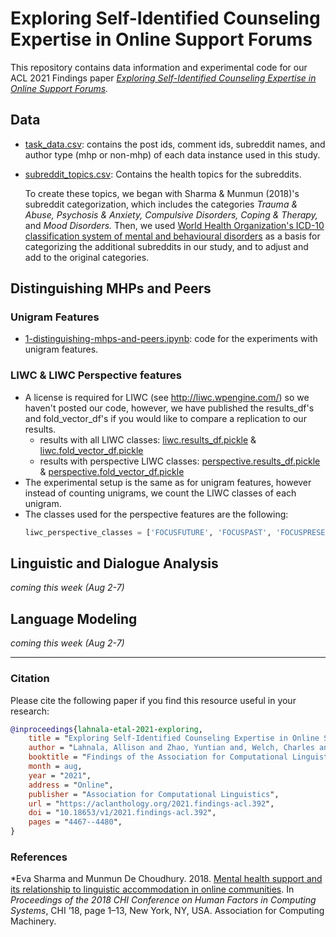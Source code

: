 # Exploring Self-Identified Counseling Expertise in Online Support Forums

This repository contains data information and experimental code for our ACL 2021 Findings paper *[Exploring Self-Identified Counseling Expertise in Online Support Forums](https://aclanthology.org/2021.findings-acl.392.pdf).* 



## Data

- [task_data.csv](./Data/task_data.csv): contains the post ids, comment ids, subreddit names, and author type (mhp or non-mhp) of each data instance used in this study.
- [subreddit_topics.csv](./Data/subreddit_topics.csv): Contains the health topics for the subreddits. 
  
  To create these topics, we began with Sharma & Munmun (2018)'s subreddit categorization, which includes the categories *Trauma & Abuse,* *Psychosis & Anxiety,* *Compulsive Disorders,* *Coping & Therapy,* and *Mood Disorders.* Then, we used [World Health Organization's ICD-10 classification system of mental and behavioural disorders](https://www.who.int/substance_abuse/terminology/icd_10/en/) as a basis for categorizing the additional subreddits in our study, and to adjust and add to the original categories.


## Distinguishing MHPs and Peers

### Unigram Features
- [1-distinguishing-mhps-and-peers.ipynb](./Experiments/1-distinguishing-mhps-and-peers.ipynb): code for the experiments with unigram features.

### LIWC & LIWC Perspective features
* A license is required for LIWC (see http://liwc.wpengine.com/) so we haven't posted our code, however, we have published the results_df's and fold_vector_df's if you would like to compare a replication to our results. 
  * results with all LIWC classes: [liwc.results_df.pickle](./Experiments/clf-results/liwc.results_df.pickle) & [liwc.fold_vector_df.pickle](./Experiments/clf-results/liwc.fold_vector_df.pickle)
  * results with perspective LIWC classes: [perspective.results_df.pickle](./Experiments/clf-results/perspective.results_df.pickle) & [perspective.fold_vector_df.pickle](./Experiments/clf-results/perspective.fold_vector_df.pickle)
* The experimental setup is the same as for unigram features, however instead of counting unigrams, we count the LIWC classes of each unigram.
* The classes used for the perspective features are the following:
  ```python
  liwc_perspective_classes = ['FOCUSFUTURE', 'FOCUSPAST', 'FOCUSPRESENT', 'I', 'IPRON', 'NEGEMO', 'POSEMO', 'PPRON', 'PRONOUN', 'SHEHE', 'THEY', 'WE', 'YOU']
  ```

## Linguistic and Dialogue Analysis

*coming this week (Aug 2-7)*

## Language Modeling

*coming this week (Aug 2-7)*




----




### Citation

Please cite the following paper if you find this resource useful in your research:

```bibtex
@inproceedings{lahnala-etal-2021-exploring,
    title = "Exploring Self-Identified Counseling Expertise in Online Support Forums",
    author = "Lahnala, Allison and Zhao, Yuntian and, Welch, Charles and Kummerfeld, Jonathan K. and An, Lawrence C and Resnicow, Kenneth and Mihalcea, Rada and P{\'e}rez-Rosas, Ver{\'o}nica",
    booktitle = "Findings of the Association for Computational Linguistics: ACL-IJCNLP 2021",
    month = aug,
    year = "2021",
    address = "Online",
    publisher = "Association for Computational Linguistics",
    url = "https://aclanthology.org/2021.findings-acl.392",
    doi = "10.18653/v1/2021.findings-acl.392",
    pages = "4467--4480",
}
```

### References

*Eva Sharma and Munmun De Choudhury. 2018. [Mental health support and its relationship to linguistic accommodation in online communities](https://dl.acm.org/doi/10.1145/3173574.3174215). In *Proceedings of the 2018 CHI Conference on Human Factors in Computing Systems*, CHI ’18, page 1–13, New York, NY, USA. Association for Computing Machinery.